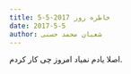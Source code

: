 ```yaml
---
title: خاطره روز 2017-5-5
date: 2017-5-5
author: شعبان محمد حسنی
---
```


اصلا یادم نمیاد امروز چی کار کردم.